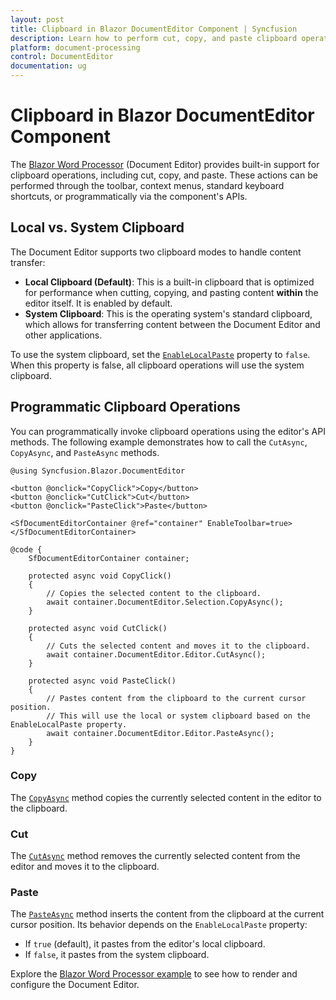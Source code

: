 ```yaml
---
layout: post
title: Clipboard in Blazor DocumentEditor Component | Syncfusion
description: Learn how to perform cut, copy, and paste clipboard operations in the Syncfusion Blazor Document Editor component, both programmatically and through the UI.
platform: document-processing
control: DocumentEditor
documentation: ug
---
```


# Clipboard in Blazor DocumentEditor Component

The [Blazor Word Processor](https://www.syncfusion.com/blazor-components/blazor-word-processor) (Document Editor) provides built-in support for clipboard operations, including cut, copy, and paste. These actions can be performed through the toolbar, context menus, standard keyboard shortcuts, or programmatically via the component's APIs.

## Local vs. System Clipboard

The Document Editor supports two clipboard modes to handle content transfer:

*   **Local Clipboard (Default)**: This is a built-in clipboard that is optimized for performance when cutting, copying, and pasting content **within** the editor itself. It is enabled by default.
*   **System Clipboard**: This is the operating system's standard clipboard, which allows for transferring content between the Document Editor and other applications.

To use the system clipboard, set the [`EnableLocalPaste`](https://help.syncfusion.com/cr/blazor/Syncfusion.Blazor.DocumentEditor.SfDocumentEditor.html#Syncfusion_Blazor_DocumentEditor_SfDocumentEditor_EnableLocalPaste) property to `false`. When this property is false, all clipboard operations will use the system clipboard.

## Programmatic Clipboard Operations

You can programmatically invoke clipboard operations using the editor's API methods. The following example demonstrates how to call the `CutAsync`, `CopyAsync`, and `PasteAsync` methods.

```cshtml
@using Syncfusion.Blazor.DocumentEditor

<button @onclick="CopyClick">Copy</button>
<button @onclick="CutClick">Cut</button>
<button @onclick="PasteClick">Paste</button>

<SfDocumentEditorContainer @ref="container" EnableToolbar=true>
</SfDocumentEditorContainer>

@code {
    SfDocumentEditorContainer container;

    protected async void CopyClick()
    {
        // Copies the selected content to the clipboard.
        await container.DocumentEditor.Selection.CopyAsync();
    }

    protected async void CutClick()
    {
        // Cuts the selected content and moves it to the clipboard.
        await container.DocumentEditor.Editor.CutAsync();
    }

    protected async void PasteClick()
    {
        // Pastes content from the clipboard to the current cursor position.
        // This will use the local or system clipboard based on the EnableLocalPaste property.
        await container.DocumentEditor.Editor.PasteAsync();
    }
}
```

### Copy

The [`CopyAsync`](https://help.syncfusion.com/cr/blazor/Syncfusion.Blazor.DocumentEditor.SelectionModule.html#Syncfusion_Blazor_DocumentEditor_SelectionModule_CopyAsync) method copies the currently selected content in the editor to the clipboard.

### Cut

The [`CutAsync`](https://help.syncfusion.com/cr/blazor/Syncfusion.Blazor.DocumentEditor.EditorModule.html#Syncfusion_Blazor_DocumentEditor_EditorModule_CutAsync) method removes the currently selected content from the editor and moves it to the clipboard.

### Paste

The [`PasteAsync`](https://help.syncfusion.com/cr/blazor/Syncfusion.Blazor.DocumentEditor.EditorModule.html#Syncfusion_Blazor_DocumentEditor_EditorModule_PasteAsync) method inserts the content from the clipboard at the current cursor position. Its behavior depends on the `EnableLocalPaste` property:
*   If `true` (default), it pastes from the editor's local clipboard.
*   If `false`, it pastes from the system clipboard.

Explore the [Blazor Word Processor example](https://document.syncfusion.com/demos/docx-editor/blazor-server/document-editor/default-functionalities) to see how to render and configure the Document Editor.
